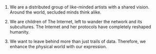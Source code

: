 
1. We are a distributed group of like-minded artists with a shared vision. Around the world, secluded minds think alike.

2. We are children of The Internet, left to wander the network and its subcultures. The Internet and her protocols have completely reshaped humanity.

3. We want to leave behind more than just trails of data. Therefore, we enhance the physical world with our expression.